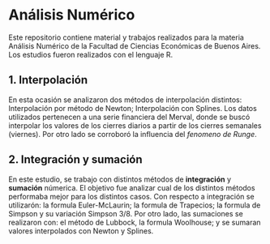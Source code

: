 # Análisis Numérico

Este repositorio contiene material y trabajos realizados para la materia Análisis Numérico de la Facultad de Ciencias Económicas de Buenos Aires. Los estudios fueron realizados con el lenguaje R.

## 1. Interpolación

En esta ocasión se analizaron dos métodos de interpolación distintos: Interpolación por método de Newton; Interpolación con Splines. Los datos utilizados pertenecen a una serie financiera del Merval, donde se buscó interpolar los valores de los cierres diarios a partir de los cierres semanales (viernes). Por otro lado se corroboró la influencia del *fenomeno de Runge*.

## 2. Integración y sumación

En este estudio, se trabajo con distintos métodos de **integración** y **sumación** númerica. El objetivo fue analizar cual de los distintos métodos performaba mejor para los distintos casos. Con respecto a integración se utilizarón: la formula Euler-McLaurin; la formula de Trapecios; la formula de Simpson y su variación Simpson 3/8. Por otro lado, las sumaciones se realizaron con: el método de Lubbock, la formula Woolhouse; y se sumaran valores interpolados con Newton y Splines.





